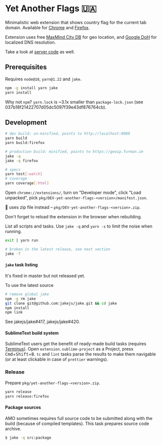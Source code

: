 # Yet Another Flags 🇺🇦

Minimalistic web extension that shows country flag for the current tab domain. Available for [Chrome] and [Firefox].

Extension uses free [MaxMind City DB] for geo location, and [Google DoH] for localized DNS resolution.

Take a look at [server code] as well.

## Prerequisites

Requires `node@18`, `yarn@1.22` and `jake`.

```bash
npm -g install yarn jake
yarn install
```

Why not `npm`? `yarn.lock` is ~3.1x smaller than `package-lock.json` (see 037b18f21422707d05dc5097f39e43df876764cb).

## Development

```bash
# dev build: un-minified, points to http://localhost:8080
yarn build
yarn build:firefox

# production build: minified, points to https://geoip.furman.im
jake -q
jake -q firefox

# specs
yarn test[:watch]
# coverage
yarn coverage[:html]
```

Open `chrome://extensions/`, turn on "Developer mode", click "Load unpacked",
pick `pkg/DEV-yet-another-flags-<version>/manifest.json`.

🦊 uses zip file instead – `pkg/DEV-yet-another-flags-<version>.zip`.

Don't forget to reload the extension in the browser when rebuilding.

List all scripts and tasks. Use `jake -q` and `yarn -s` to limit the noise when running.

```bash
exit | yarn run

# broken in the latest release, see next section
jake -T
```

#### `jake` task listing

It's fixed in master but not released yet.

To use the latest source

```bash
# remove global jake
npm -g rm jake
git clone git@github.com:jakejs/jake.git && cd jake
npm install
npm link
```

See jakejs/jake#417, jakejs/jake#420.

#### SublimeText build system

SublimeText users get the benefit of ready-made build tasks (requires [Terminus]).
Open `extension.sublime-project` as a Project,
press <kbd>Cmd</kbd>+<kbd>Shift</kbd>+<kbd>B</kbd>. `tc` and `lint` tasks parse the results to make them navigable (or at least clickable in case of `prettier` warnings).

### Release

Prepare `pkg/yet-another-flags-<version>.zip`.

```bash
yarn release
yarn release:firefox
```

#### Package sources

AMO sometimes requires full source code to be submitted along with the build (because of compiled templates). This task prepares source code archive.

```bash
$ jake -q src:package
```

[Chrome]: https://chrome.google.com/webstore/detail/dmchcmgddbhmbkakammmklpoonoiiomk
[Firefox]: https://addons.mozilla.org/en-US/firefox/addon/yet-another-flags/
[MaxMind City DB]: https://dev.maxmind.com/geoip/geolite2-free-geolocation-data
[Google DoH]: https://dns.google
[server code]: https://github.com/falsefalse/geoip-server
[Terminus]: https://packagecontrol.io/packages/Terminus
